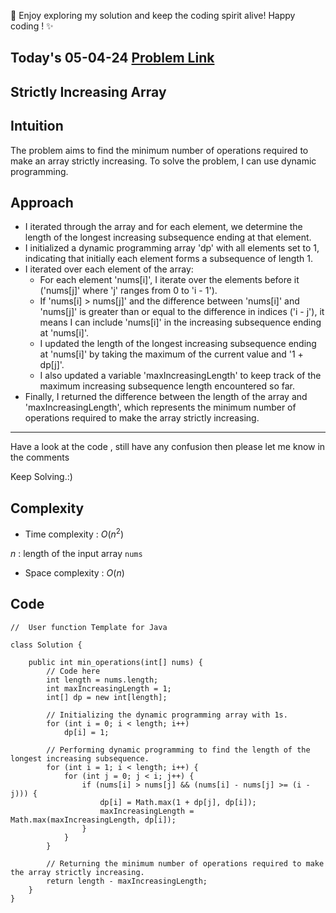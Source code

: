 🚀 Enjoy exploring my solution and keep the coding spirit alive! Happy coding ! ✨

## Today's 05-04-24 [Problem Link](https://www.geeksforgeeks.org/problems/convert-to-strictly-increasing-array3351/1)
## Strictly Increasing Array

## Intuition
The problem aims to find the minimum number of operations required to make an array strictly increasing. To solve the problem, I can use dynamic programming.

## Approach
- I iterated through the array and for each element, we determine the length of the longest increasing subsequence ending at that element.
- I initialized a dynamic programming array 'dp' with all elements set to 1, indicating that initially each element forms a subsequence of length 1.
- I iterated over each element of the array:
  - For each element 'nums[i]', I iterate over the elements before it ('nums[j]' where 'j' ranges from 0 to 'i - 1').
  - If 'nums[i] > nums[j]' and the difference between 'nums[i]' and 'nums[j]' is greater than or equal to the difference in indices ('i - j'), it means I can include 'nums[i]' in the increasing subsequence ending at 'nums[i]'.
  - I updated the length of the longest increasing subsequence ending at 'nums[i]' by taking the maximum of the current value and '1 + dp[j]'.
  - I also updated a variable 'maxIncreasingLength' to keep track of the maximum increasing subsequence length encountered so far.
- Finally, I returned the difference between the length of the array and 'maxIncreasingLength', which represents the minimum number of operations required to make the array strictly increasing.

---
Have a look at the code , still have any confusion then please let me know in the comments

Keep Solving.:)

## Complexity
- Time complexity : $O(n^2)$
<!-- Add your time complexity here, e.g. $$O())$$ -->
$n$ : length of the input array `nums`

- Space complexity : $O(n)$
<!-- Add your space complexity here, e.g. $$O(n)$$ -->

## Code

```
//  User function Template for Java

class Solution {
    
    public int min_operations(int[] nums) {
        // Code here
        int length = nums.length;
        int maxIncreasingLength = 1;
        int[] dp = new int[length];
        
        // Initializing the dynamic programming array with 1s.
        for (int i = 0; i < length; i++)
            dp[i] = 1;
        
        // Performing dynamic programming to find the length of the longest increasing subsequence.
        for (int i = 1; i < length; i++) {
            for (int j = 0; j < i; j++) {
                if (nums[i] > nums[j] && (nums[i] - nums[j] >= (i - j))) {
                    dp[i] = Math.max(1 + dp[j], dp[i]);
                    maxIncreasingLength = Math.max(maxIncreasingLength, dp[i]);
                }
            }
        }
        
        // Returning the minimum number of operations required to make the array strictly increasing.
        return length - maxIncreasingLength;
    }
}
```